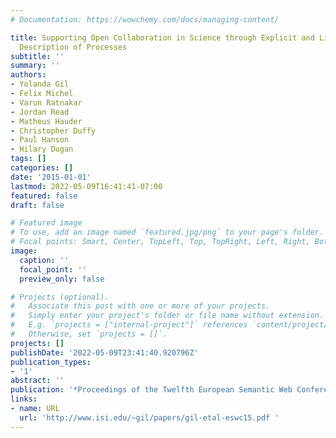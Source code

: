 ```yaml
---
# Documentation: https://wowchemy.com/docs/managing-content/

title: Supporting Open Collaboration in Science through Explicit and Linked Semantic
  Description of Processes
subtitle: ''
summary: ''
authors:
- Yolanda Gil
- Felix Michel
- Varun Ratnakar
- Jordan Read
- Matheus Hauder
- Christopher Duffy
- Paul Hanson
- Hilary Dugan
tags: []
categories: []
date: '2015-01-01'
lastmod: 2022-05-09T16:41:41-07:00
featured: false
draft: false

# Featured image
# To use, add an image named `featured.jpg/png` to your page's folder.
# Focal points: Smart, Center, TopLeft, Top, TopRight, Left, Right, BottomLeft, Bottom, BottomRight.
image:
  caption: ''
  focal_point: ''
  preview_only: false

# Projects (optional).
#   Associate this post with one or more of your projects.
#   Simply enter your project's folder or file name without extension.
#   E.g. `projects = ["internal-project"]` references `content/project/deep-learning/index.md`.
#   Otherwise, set `projects = []`.
projects: []
publishDate: '2022-05-09T23:41:40.920796Z'
publication_types:
- '1'
abstract: ''
publication: '*Proceedings of the Twelfth European Semantic Web Conference (ESWC)*'
links:
- name: URL
  url: 'http://www.isi.edu/~gil/papers/gil-etal-eswc15.pdf '
---
```

